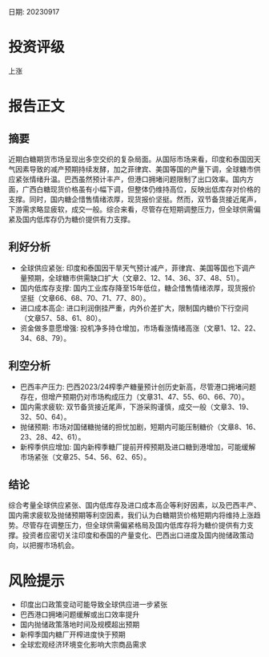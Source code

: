 
日期: 20230917

# 投资评级

上涨

# 报告正文

## 摘要

近期白糖期货市场呈现出多空交织的复杂局面。从国际市场来看，印度和泰国因天气因素导致的减产预期持续发酵，加之菲律宾、美国等国的产量下调，全球糖市供应紧张情绪升温。巴西虽然预计丰产，但港口拥堵问题限制了出口效率。国内方面，广西白糖现货价格虽有小幅下调，但整体仍维持高位，反映出低库存对价格的支撑。同时，国内糖企惜售情绪浓厚，现货报价坚挺。然而，双节备货接近尾声，下游需求略显疲软，成交一般。综合来看，尽管存在短期调整压力，但全球供需偏紧及国内低库存仍为糖价提供有力支撑。

## 利好分析

* 全球供应紧张: 印度和泰国因干旱天气预计减产，菲律宾、美国等国也下调产量预期，全球糖市供需缺口扩大（文章2、12、14、36、37、48、51）。
* 国内低库存支撑: 国内工业库存降至15年低位，糖企惜售情绪浓厚，现货报价坚挺（文章66、68、70、71、77、80）。
* 进口成本高企: 进口利润倒挂严重，内外价差扩大，限制国内糖价下行空间（文章57、58、61、80）。
* 资金做多意愿增强: 投机净多持仓增加，市场看涨情绪高涨（文章1、12、22、34、68、79）。

## 利空分析

* 巴西丰产压力: 巴西2023/24榨季产糖量预计创历史新高，尽管港口拥堵问题存在，但增产预期仍对市场构成压力（文章31、47、55、60、66、70）。
* 国内需求疲软: 双节备货接近尾声，下游采购谨慎，成交一般（文章3、19、32、50、64）。
* 抛储预期: 市场对国储糖抛储的担忧加剧，短期内可能压制糖价（文章8、16、23、28、42、61）。
* 新榨季供应增加: 国内新榨季糖厂提前开榨预期及进口糖到港增加，可能缓解市场紧张（文章25、54、56、62、65）。

## 结论

综合考量全球供应紧张、国内低库存及进口成本高企等利好因素，以及巴西丰产、国内需求疲软及抛储预期等利空因素，我们认为白糖期货价格短期内将维持上涨趋势。尽管存在调整压力，但全球供需偏紧格局及国内低库存将为糖价提供有力支撑。投资者应密切关注印度和泰国的产量变化、巴西出口进度及国内抛储政策动向，以把握市场机会。

# 风险提示

* 印度出口政策变动可能导致全球供应进一步紧张
* 巴西港口拥堵问题缓解或出口效率提升
* 国内抛储政策落地时间及规模超出预期
* 新榨季国内糖厂开榨进度快于预期
* 全球宏观经济环境变化影响大宗商品需求

